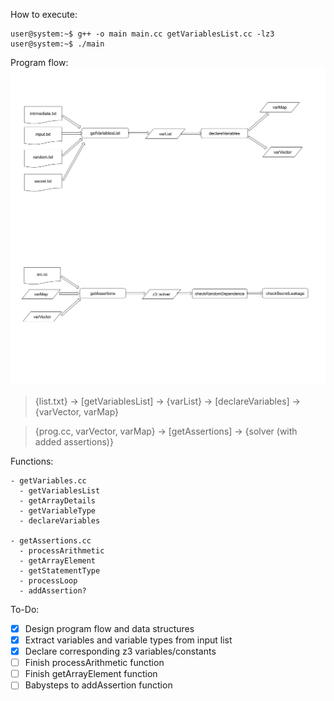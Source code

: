 How to execute:
```console
user@system:~$ g++ -o main main.cc getVariablesList.cc -lz3
user@system:~$ ./main
```

Program flow:
![flowchart_a](pictures/CMVT_flowchart_a.png)
![flowchart_b](pictures/CMVT_flowchart_b.png)

> {list.txt} -> [getVariablesList] -> {varList} -> [declareVariables] -> {varVector, varMap}

> {prog.cc, varVector, varMap} -> [getAssertions] -> {solver (with added assertions)}

Functions:
```
- getVariables.cc
  - getVariablesList
  - getArrayDetails
  - getVariableType
  - declareVariables

- getAssertions.cc
  - processArithmetic
  - getArrayElement
  - getStatementType
  - processLoop
  - addAssertion?
  ```

To-Do:
- [x] Design program flow and data structures
- [x] Extract variables and variable types from input list
- [x] Declare corresponding z3 variables/constants
- [ ] Finish processArithmetic function 
- [ ] Finish getArrayElement function 
- [ ] Babysteps to addAssertion function 